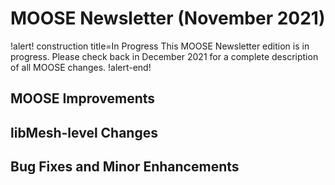 # MOOSE Newsletter (November 2021)

!alert! construction title=In Progress
This MOOSE Newsletter edition is in progress. Please check back in December 2021
for a complete description of all MOOSE changes.
!alert-end!

## MOOSE Improvements

## libMesh-level Changes

## Bug Fixes and Minor Enhancements
